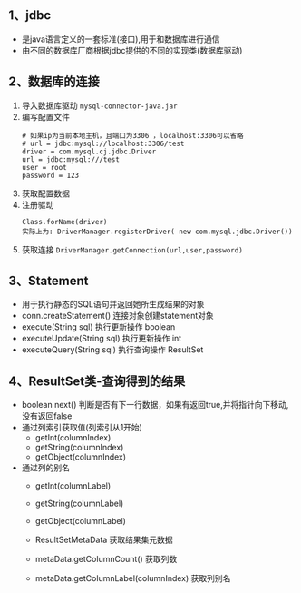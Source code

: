 ## 1、jdbc
- 是java语言定义的一套标准(接口),用于和数据库进行通信
- 由不同的数据库厂商根据jdbc提供的不同的实现类(数据库驱动)

## 2、数据库的连接
1. 导入数据库驱动
    `mysql-connector-java.jar`
2. 编写配置文件
    ```
    # 如果ip为当前本地主机，且端口为3306 ，localhost:3306可以省略
    # url = jdbc:mysql://localhost:3306/test
    driver = com.mysql.cj.jdbc.Driver
    url = jdbc:mysql:///test
    user = root
    password = 123
    ```
3. 获取配置数据
4. 注册驱动
    ```
    Class.forName(driver)
    实际上为: DriverManager.registerDriver( new com.mysql.jdbc.Driver())
    ```
5. 获取连接
    `DriverManager.getConnection(url,user,password)`

## 3、Statement
- 用于执行静态的SQL语句并返回她所生成结果的对象
- conn.createStatement()  连接对象创建statement对象
- execute(String sql)     执行更新操作          boolean
- executeUpdate(String sql)   执行更新操作      int
- executeQuery(String sql)    执行查询操作      ResultSet

## 4、ResultSet类-查询得到的结果
- boolean next()  判断是否有下一行数据，如果有返回true,并将指针向下移动,没有返回false
- 通过列索引获取值(列索引从1开始)
    - getInt(columnIndex)
    - getString(columnIndex)
    - getObject(columnIndex)
- 通过列的别名
    - getInt(columnLabel)
    - getString(columnLabel)
    - getObject(columnLabel)

    - ResultSetMetaData   获取结果集元数据
    - metaData.getColumnCount()   获取列数
    - metaData.getColumnLabel(columnIndex)   获取列别名